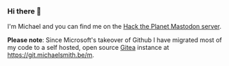 ### Hi there 👋

I'm Michael and you can find me on the <a rel="me" href="https://social.hacktheplanet.be/@neo">Hack the Planet Mastodon server</a>.

**Please note**:
Since Microsoft's takeover of Github I have migrated most of my code to a self hosted, open source [Gitea](https://gitea.io/en-us/) instance at https://git.michaelsmith.be/m.
